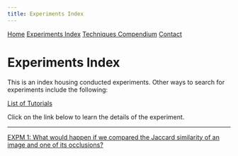 ```yaml
---
title: Experiments Index
---
```


<head>
    <link rel="stylesheet" href="index.css">
</head>

<div class="topnav">
  <a href="index.html">Home</a>
  <a class="active" href="#Home">Experiments Index</a>
  <a href="#Techniques">Techniques Compendium</a>
  <a href="#Contact">Contact</a>
</div>

<p align="center"><h1><b>Experiments Index</b></h1></p>

This is an index housing conducted experiments. Other ways to search for experiments include the following:

<a href="experiments/list_tutorials.html">List of Tutorials</a>


Click on the link below to learn the details of the experiment.

---
<a href="experiments/expm_1.html">EXPM 1: What would happen if we compared the Jaccard similarity of an image and one of its occlusions?</a>